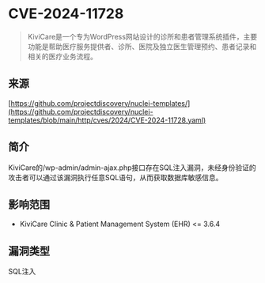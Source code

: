 # CVE-2024-11728

>KiviCare是一个专为WordPress网站设计的诊所和患者管理系统插件，主要功能是帮助医疗服务提供者、诊所、医院及独立医生管理预约、患者记录和相关的医疗业务流程。

## 来源

[https://github.com/projectdiscovery/nuclei-templates/](https://github.com/projectdiscovery/nuclei-templates/blob/main/http/cves/2024/CVE-2024-11728.yaml)

## 简介

KiviCare的/wp-admin/admin-ajax.php接口存在SQL注入漏洞，未经身份验证的攻击者可以通过该漏洞执行任意SQL语句，从而获取数据库敏感信息。

## 影响范围

-   KiviCare Clinic & Patient Management System (EHR) <= 3.6.4

## 漏洞类型

SQL注入



